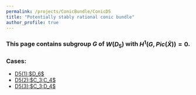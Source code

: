 ```yaml
---
permalink: /projects/ConicBundle/ConicD5
title: "Potentially stably rational conic bundle"
author_profile: true
---
```


### This page contains subgroup $G$ of $W(D_5)$ with $H^1(G,Pic(\bar{X}))=0$.


### Cases:
<ul>
<li><a href="http://kaiqi-yang1994.github.io/files/ConicBundle/D5(1)D6.txt" target="_blank" rel="noopener noreferrer">D5(1):$D_6$</a></li>
<li><a href="http://kaiqi-yang1994.github.io/files/ConicBundle/D5(2)C3semiC4.txt" target="_blank" rel="noopener noreferrer">D5(2):$C_3:C_4$</a></li>
<li><a href="http://kaiqi-yang1994.github.io/files/ConicBundle/D5(3)C3semiD4.txt" target="_blank" rel="noopener noreferrer">D5(3):$C_3:D_4$</a></li>
</ul>